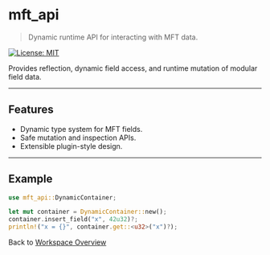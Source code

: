 # mft_api

> Dynamic runtime API for interacting with MFT data.

[![License: MIT](https://img.shields.io/badge/License-MIT-yellow.svg)](https://opensource.org/licenses/MIT)

Provides reflection, dynamic field access, and runtime mutation of modular field data.

---

## Features
- Dynamic type system for MFT fields.
- Safe mutation and inspection APIs.
- Extensible plugin-style design.

---

## Example

```rust
use mft_api::DynamicContainer;

let mut container = DynamicContainer::new();
container.insert_field("x", 42u32)?;
println!("x = {}", container.get::<u32>("x")?);
````



Back to [Workspace Overview](../README.md)